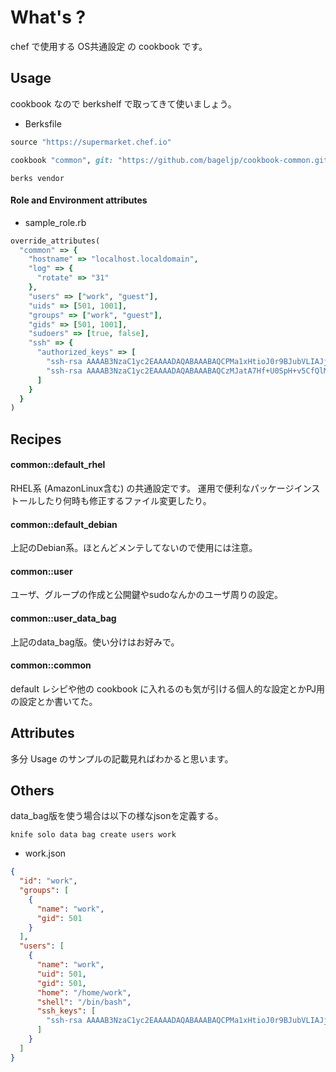 What's ?
===============
chef で使用する OS共通設定 の cookbook です。

Usage
-----
cookbook なので berkshelf で取ってきて使いましょう。

* Berksfile
```ruby
source "https://supermarket.chef.io"

cookbook "common", git: "https://github.com/bageljp/cookbook-common.git"
```

```
berks vendor
```

#### Role and Environment attributes

* sample_role.rb
```ruby
override_attributes(
  "common" => {
    "hostname" => "localhost.localdomain",
    "log" => {
      "rotate" => "31"
    },
    "users" => ["work", "guest"],
    "uids" => [501, 1001],
    "groups" => ["work", "guest"],
    "gids" => [501, 1001],
    "sudoers" => [true, false],
    "ssh" => {
      "authorized_keys" => [
        "ssh-rsa AAAAB3NzaC1yc2EAAAADAQABAAABAQCPMa1xHtioJ0r9BJubVLIAJjzc0TgVIRC4/UrJ... workpublick-key",
        "ssh-rsa AAAAB3NzaC1yc2EAAAADAQABAAABAQCzMJatA7Hf+U0SpH+v5CfQlM0TdZvVFg1Kndfj... guest@public-key"
      ]
    }
  }
)
```

Recipes
----------

#### common::default_rhel
RHEL系 (AmazonLinux含む) の共通設定です。
運用で便利なパッケージインストールしたり何時も修正するファイル変更したり。

#### common::default_debian
上記のDebian系。ほとんどメンテしてないので使用には注意。

#### common::user
ユーザ、グループの作成と公開鍵やsudoなんかのユーザ周りの設定。

#### common::user_data_bag
上記のdata_bag版。使い分けはお好みで。

#### common::common
default レシピや他の cookbook に入れるのも気が引ける個人的な設定とかPJ用の設定とか書いてた。

Attributes
----------

多分 Usage のサンプルの記載見ればわかると思います。

Others
----------

data_bag版を使う場合は以下の様なjsonを定義する。

```
knife solo data bag create users work
```

* work.json
```json
{
  "id": "work",
  "groups": [
    {
      "name": "work",
      "gid": 501
    }
  ],
  "users": [
    {
      "name": "work",
      "uid": 501,
      "gid": 501,
      "home": "/home/work",
      "shell": "/bin/bash",
      "ssh_keys": [
        "ssh-rsa AAAAB3NzaC1yc2EAAAADAQABAAABAQCPMa1xHtioJ0r9BJubVLIAJjzc0TgVIRC4/UrJ... work@public-key"
      ]
    }
  ]
}
```
